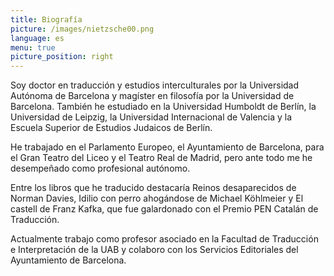 ```yaml
---
title: Biografía
picture: /images/nietzsche00.png
language: es
menu: true
picture_position: right
---
```

Soy doctor en traducción y estudios interculturales por la Universidad Autónoma de Barcelona y magíster en filosofía por la Universidad de Barcelona. También he estudiado en la Universidad Humboldt de Berlín, la Universidad de Leipzig, la Universidad Internacional de Valencia y la Escuela Superior de Estudios Judaicos de Berlín.

He trabajado en el Parlamento Europeo, el Ayuntamiento de Barcelona, para el Gran Teatro del Liceo y el Teatro Real de Madrid, pero ante todo me he desempeñado como profesional autónomo.

Entre los libros que he traducido destacaría Reinos desaparecidos de Norman Davies, Idilio con perro ahogándose de Michael Köhlmeier y El castell de Franz Kafka, que fue galardonado con el Premio PEN Catalán de Traducción.

Actualmente trabajo como profesor asociado en la Facultad de Traducción e Interpretación de la UAB y colaboro con los Servicios Editoriales del Ayuntamiento de Barcelona.